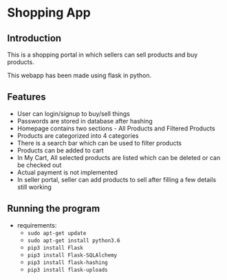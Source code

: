

# Shopping App

## Introduction

This is a shopping portal in which sellers can sell products and buy products.

This webapp has been made using flask in python.


## Features

- User can login/signup to buy/sell things
- Passwords are stored in database after hashing
- Homepage contains two sections - All Products and Filtered Products
- Products are categorized into 4 categories 
- There is a search bar which can be used to filter products
- Products can be added to cart
- In My Cart, All selected products are listed which can be deleted or can be checked out
- Actual payment is not implemented
- In seller portal, seller can add products to sell after filling a few details still working

## Running the program

- requirements:
    - `sudo apt-get update`
    - `sudo apt-get install python3.6`
    - `pip3 install Flask`
    - `pip3 install Flask-SQLAlchemy`
    - `pip3 install flask-hashing`
    - `pip3 install flask-uploads`


